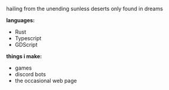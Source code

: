 hailing from the unending sunless deserts only found in dreams

**languages:**
- Rust
- Typescript
- GDScript

**things i make:**
- games
- discord bots
- the occasional web page
